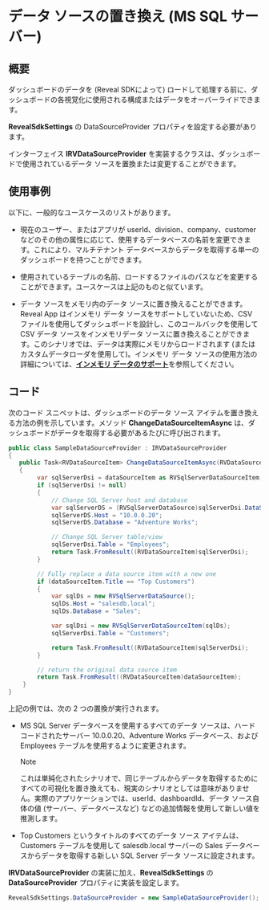 # データ ソースの置き換え  (MS SQL サーバー)

## 概要

ダッシュボードのデータを (Reveal SDKによって) ロードして処理する前に、ダッシュボードの各視覚化に使用される構成またはデータをオーバーライドできます。

__RevealSdkSettings__ の DataSourceProvider プロパティを設定する必要があります。

インターフェイス __IRVDataSourceProvider__ を実装するクラスは、ダッシュボードで使用されているデータ ソースを置換または変更することができます。

## 使用事例

以下に、一般的なユースケースのリストがあります。

  - 現在のユーザー、またはアプリが userId、division、company、customer などのその他の属性に応じて、使用するデータベースの名前を変更できます。これにより、マルチテナント データベースからデータを取得する単一のダッシュボードを持つことができます。

  - 使用されているテーブルの名前、ロードするファイルのパスなどを変更することができます。ユースケースは上記のものと似ています。

  - データ ソースをメモリ内のデータ ソースに置き換えることができます。Reveal App はインメモリ データ ソースをサポートしていないため、CSV ファイルを使用してダッシュボードを設計し、このコールバックを使用して CSV データ ソースをインメモリデータ ソースに置き換えることができます。このシナリオでは、データは実際にメモリからロードされます (またはカスタムデータローダを使用して)。インメモリ データ ソースの使用方法の詳細については、[**インメモリ データのサポート**](in-memory-data.html)を参照してください。

## コード

次のコード スニペットは、ダッシュボードのデータ ソース アイテムを置き換える方法の例を示しています。メソッド __ChangeDataSourceItemAsync__ は、ダッシュボードがデータを取得する必要があるたびに呼び出されます。

``` csharp
public class SampleDataSourceProvider : IRVDataSourceProvider
{
   public Task<RVDataSourceItem> ChangeDataSourceItemAsync(RVDataSourceItem dataSourceItem)
   {
        var sqlServerDsi = dataSourceItem as RVSqlServerDataSourceItem;
        if (sqlServerDsi != null)
        {
            // Change SQL Server host and database
            var sqlServerDS = (RVSqlServerDataSource)sqlServerDsi.DataSource;
            sqlServerDS.Host = "10.0.0.20";
            sqlServerDS.Database = "Adventure Works";

            // Change SQL Server table/view
            sqlServerDsi.Table = "Employees";
            return Task.FromResult((RVDataSourceItem)sqlServerDsi);
        }

        // Fully replace a data source item with a new one
        if (dataSourceItem.Title == "Top Customers")
        {
            var sqlDs = new RVSqlServerDataSource();
            sqlDs.Host = "salesdb.local";
            sqlDs.Database = "Sales";

            var sqlDsi = new RVSqlServerDataSourceItem(sqlDs);
            sqlServerDsi.Table = "Customers";

            return Task.FromResult((RVDataSourceItem)sqlServerDsi);
        }

        // return the original data source item
        return Task.FromResult((RVDataSourceItem)dataSourceItem);
    }
}
```

上記の例では、次の 2 つの置換が実行されます。

  - MS SQL Server データベースを使用するすべてのデータ ソースは、ハードコードされたサーバー 10.0.0.20、Adventure Works データベース、および Employees テーブルを使用するように変更されます。

    > [!NOTE]
    > これは単純化されたシナリオで、同じテーブルからデータを取得するためにすべての可視化を置き換えても、現実のシナリオとしては意味がありません。実際のアプリケーションでは、userId、dashboardId、データ ソース自体の値 (サーバー、データベースなど) などの追加情報を使用して新しい値を推測します。

  - Top Customers というタイトルのすべてのデータ ソース アイテムは、Customers テーブルを使用して salesdb.local サーバーの Sales データベースからデータを取得する新しい SQL Server データ ソースに設定されます。

__IRVDataSourceProvider__ の実装に加え、__RevealSdkSettings__ の __DataSourceProvider__ プロパティに実装を設定します。

``` csharp
RevealSdkSettings.DataSourceProvider = new SampleDataSourceProvider();
```
